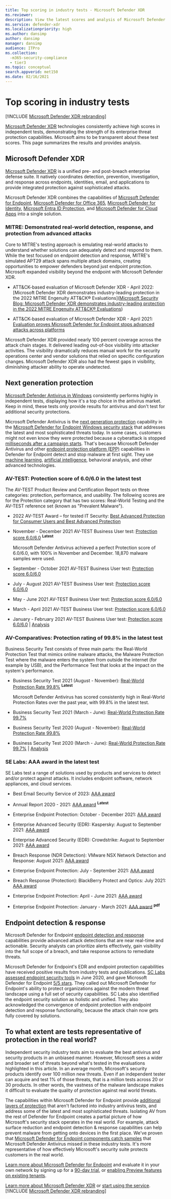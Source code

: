 ```yaml
---
title: Top scoring in industry tests - Microsoft Defender XDR
ms.reviewer:
description: View the latest scores and analysis of Microsoft Defender XDR. It consistently achieves high scores in independent tests (AV-TEST, AV Comparatives, SE Labs, MITRE ATT&CK). View the latest scores and analysis.
ms.service: defender-xdr
ms.localizationpriority: high
ms.author: dansimp
author: dansimp
manager: dansimp
audience: ITPro
ms.collection: 
  -m365-security-compliance
  - tier3
ms.topic: conceptual
search.appverid: met150
ms.date: 02/16/2021
---
```


# Top scoring in industry tests

[!INCLUDE [Microsoft Defender XDR rebranding](../includes/microsoft-defender.md)]

[Microsoft Defender XDR](https://www.microsoft.com/security/business/threat-protection/integrated-threat-protection) technologies consistently achieve high scores in independent tests, demonstrating the strength of its enterprise threat protection capabilities. Microsoft aims to be transparent about these test scores. This page summarizes the results and provides analysis.

<a name='microsoft-365-defender'></a>

## Microsoft Defender XDR

[Microsoft Defender XDR](microsoft-365-defender.md) is a unified pre- and post-breach enterprise defense suite. It natively coordinates detection, prevention, investigation, and response across endpoints, identities, email, and applications to provide integrated protection against sophisticated attacks.

Microsoft Defender XDR combines the capabilities of [Microsoft Defender for Endpoint](https://www.microsoft.com/microsoft-365/windows/microsoft-defender-atp), [Microsoft Defender for Office 365](https://www.microsoft.com/microsoft-365/exchange/advance-threat-protection), [Microsoft Defender for Identity](https://azure.microsoft.com/features/azure-advanced-threat-protection/), [Microsoft Entra ID Protection](/azure/active-directory/identity-protection/overview-identity-protection), and [Microsoft Defender for Cloud Apps](https://www.microsoft.com/microsoft-365/enterprise-mobility-security/cloud-app-security) into a single solution.

### MITRE: Demonstrated real-world detection, response, and protection from advanced attacks

Core to MITRE's testing approach is emulating real-world attacks to understand whether solutions can adequately detect and respond to them. While the test focused on endpoint detection and response, MITRE's simulated APT29 attack spans multiple attack domains, creating opportunities to empower defenders beyond just endpoint protection. Microsoft expanded visibility beyond the endpoint with Microsoft Defender XDR.

- ATT&CK-based evaluation of Microsoft Defender XDR - April 2022: [Microsoft Defender XDR demonstrates industry-leading protection in the 2022 MITRE Engenuity ATT&CK&reg; Evaluations]([Microsoft Security Blog: Microsoft Defender XDR demonstrates industry-leading protection in the 2022 MITRE Engenuity ATT&CK&reg; Evaluations](https://www.microsoft.com/en-us/security/blog/2022/04/05/microsoft-365-defender-demonstrates-industry-leading-protection-in-the-2022-mitre-engenuity-attck-evaluations/))

- ATT&CK-based evaluation of Microsoft Defender XDR - April 2021: [Evaluation proves Microsoft Defender for Endpoint stops advanced attacks across platforms](https://www.microsoft.com/security/blog/2021/04/21/)

 Microsoft Defender XDR provided nearly 100 percent coverage across the attack chain stages. It delivered leading out-of-box visibility into attacker activities. The visibility dramatically reduces manual work for the security operations center and vendor solutions that relied on specific configuration changes. Microsoft Defender XDR also had the fewest gaps in visibility, diminishing attacker ability to operate undetected.

## Next generation protection

[Microsoft Defender Antivirus in Windows](/defender-endpoint/microsoft-defender-antivirus-windows) consistently performs highly in independent tests, displaying how it's a top choice in the antivirus market. Keep in mind, these tests only provide results for antivirus and don't test for additional security protections.

Microsoft Defender Antivirus is the [next generation protection](https://www.youtube.com/watch?v=Xy3MOxkX_o4) capability in the [Microsoft Defender for Endpoint Windows security stack](/windows/security/threat-protection/microsoft-defender-atp/microsoft-defender-advanced-threat-protection) that addresses the latest and most sophisticated threats today. In some cases, customers might not even know they were protected because a cyberattack is stopped [milliseconds after a campaign starts](https://cloudblogs.microsoft.com/microsoftsecure/2018/03/07/behavior-monitoring-combined-with-machine-learning-spoils-a-massive-dofoil-coin-mining-campaign). That's because Microsoft Defender Antivirus and other [endpoint protection platform (EPP)](https://www.microsoft.com/security/blog/2019/08/23/gartner-names-microsoft-a-leader-in-2019-endpoint-protection-platforms-magic-quadrant/) capabilities in Defender for Endpoint detect and stop malware at first sight. They use [machine learning](https://cloudblogs.microsoft.com/microsoftsecure/2018/06/07/machine-learning-vs-social-engineering), [artificial intelligence](https://cloudblogs.microsoft.com/microsoftsecure/2018/02/14/how-artificial-intelligence-stopped-an-emotet-outbreak), behavioral analysis, and other advanced technologies.

### AV-TEST: Protection score of 6.0/6.0 in the latest test

The AV-TEST Product Review and Certification Report tests on three categories: protection, performance, and usability. The following scores are for the Protection category that has two scores: Real-World Testing and the AV-TEST reference set (known as "Prevalent Malware").

- 2022 AV-TEST Award – for tested IT Security:  [Best Advanced Protection for Consumer Users and Best Advanced Protection](https://www.av-test.org/en/news/av-test-award-2022-for-microsoft/)

- November - December 2021 AV-TEST Business User test: [Protection score 6.0/6.0](https://www.av-test.org/en/antivirus/business-windows-client/windows-10/december-2021/microsoft-defender-antivirus-4.18-212622/) <sup>**Latest**</sup>

    Microsoft Defender Antivirus achieved a perfect Protection score of 6.0/6.0, with 100% in November and December. 18,870 malware samples were used.

- September - October 2021 AV-TEST Business User test: [Protection score 6.0/6.0](https://www.av-test.org/en/antivirus/business-windows-client/windows-10/october-2021/microsoft-defender-antivirus-4.18-212518/)

- July - August 2021 AV-TEST Business User test: [Protection score 6.0/6.0](https://www.av-test.org/en/antivirus/business-windows-client/windows-10/august-2021/microsoft-defender-antivirus-4.18-212419/)

- May - June 2021 AV-TEST Business User test: [Protection score 6.0/6.0](https://www.av-test.org/en/antivirus/business-windows-client/windows-10/june-2021/microsoft-defender-antivirus-4.18-212318/)

- March - April 2021 AV-TEST Business User test: [Protection score 6.0/6.0](https://www.av-test.org/en/antivirus/business-windows-client/windows-10/april-2021/microsoft-defender-antivirus-4.18-212216/)

- January - February 2021 AV-TEST Business User test: [Protection score 6.0/6.0](https://www.av-test.org/en/antivirus/business-windows-client/windows-10/february-2021/microsoft-defender-antivirus-4.18-212117/) | [Analysis](https://query.prod.cms.rt.microsoft.com/cms/api/am/binary/RE4CflZ)

### AV-Comparatives: Protection rating of 99.8% in the latest test

Business Security Test consists of three main parts: the Real-World Protection Test that mimics online malware attacks, the Malware Protection Test where the malware enters the system from outside the internet (for example by USB), and the Performance Test that looks at the impact on the system's performance.

- Business Security Test 2021 (August - November): [Real-World Protection Rate 99.8%](https://www.av-comparatives.org/tests/business-security-test-2021-august-november/) <sup>**Latest**</sup>

    Microsoft Defender Antivirus has scored consistently high in Real-World Protection Rates over the past year, with 99.8% in the latest test.

- Business Security Test 2021 (March - June): [Real-World Protection Rate 99.7%](https://www.av-comparatives.org/tests/business-security-test-2021-march-june/)

- Business Security Test 2020 (August - November): [Real-World Protection Rate 99.8%](https://www.av-comparatives.org/tests/business-security-test-2020-august-november/)

- Business Security Test 2020 (March - June): [Real-World Protection Rate 99.7%](https://www.av-comparatives.org/tests/business-security-test-2020-march-june/) | [Analysis](https://query.prod.cms.rt.microsoft.com/cms/api/am/binary/RE3Esbl)

### SE Labs: AAA award in the latest test

SE Labs test a range of solutions used by products and services to detect and/or protect against attacks. It includes endpoint software, network appliances, and cloud services.

- Best Email Security Service of 2023: [AAA award](https://www.microsoft.com/en-us/security/blog/2023/02/21/microsoft-defender-for-office-365-named-best-email-security-service-of-2023-by-se-labs/)

- Annual Report 2020 - 2021: [AAA award](https://selabs.uk/wp-content/uploads/2021/11/annual-report-2021.pdf) <sup>**Latest**</sup>

- Enterprise Endpoint Protection: October - December 2021: [AAA award](https://selabs.uk/wp-content/uploads/2021/12/oct-dec-2021-enterprise.pdf)

- Enterprise Advanced Security (EDR): Kaspersky: August to September 2021: [AAA award](https://selabs.uk/wp-content/uploads/2021/12/AS-EDR-Kaspersky-EDR-2021-1.pdf)

- Enterprise Advanced Security (EDR): Crowdstrike: August to September 2021: [AAA award](https://selabs.uk/wp-content/uploads/2021/12/AS-EDR-Crowdstrike-Falcon-2021-1.pdf)

- Breach Response (NDR Detection): VMware NSX Network Detection and Response: August 2021: [AAA award](https://selabs.uk/wp-content/uploads/2021/10/NDR-VMware-NSX-detection-2021-1.pdf)

- Enterprise Endpoint Protection: July - September 2021: [AAA award](https://selabs.uk/wp-content/uploads/2021/11/july-sept-2021-enterprise.pdf)

- Breach Response (Protection): BlackBerry Protect and Optics: July 2021: [AAA award](https://selabs.uk/wp-content/uploads/2021/07/BRT-BlackBerry-Protect-protection-2021-1.pdf)

- Enterprise Endpoint Protection: April - June 2021: [AAA award](https://selabs.uk/wp-content/uploads/2021/07/apr-jun-2021-enterprise-1.pdf)

- Enterprise Endpoint Protection: January - March 2021: [AAA award](https://selabs.uk/wp-content/uploads/2021/04/jan-mar-2021-enterprise.pdf) <sup>**pdf**</sup>

## Endpoint detection & response

Microsoft Defender for Endpoint [endpoint detection and response](/windows/security/threat-protection/microsoft-defender-atp/overview-endpoint-detection-response) capabilities provide advanced attack detections that are near real-time and actionable. Security analysts can prioritize alerts effectively, gain visibility into the full scope of a breach, and take response actions to remediate threats.

Microsoft Defender for Endpoint's EDR and endpoint protection capabilities have received positive results from industry tests and publications. [SC Labs assessed endpoint security tools](https://www.scmagazine.com/home/reviews/sc-product-reviews-endpoint-security/) in June 2020, and gave Microsoft Defender for Endpoint [5/5 stars](https://www.scmagazine.com/review/microsoft-defender-advanced-threat-protection/). They called out Microsoft Defender for Endpoint's ability to protect organizations against the modern threat landscape using a full set of security capabilities. SC Labs also identified the endpoint security solution as holistic and unified. They also acknowledged the convergence of endpoint protection with endpoint detection and response functionality, because the attack chain now gets fully covered by solutions.

## To what extent are tests representative of protection in the real world?

Independent security industry tests aim to evaluate the best antivirus and security products in an unbiased manner. However, Microsoft sees a wider and broader set of threats beyond what's tested in the evaluations highlighted in this article. In an average month, Microsoft's security products identify over 100 million new threats. Even if an independent tester can acquire and test 1% of those threats, that is a million tests across 20 or 30 products. In other words, the vastness of the malware landscape makes it difficult to evaluate the quality of protection against real world threats.

The capabilities within Microsoft Defender for Endpoint provide [additional layers of protection](https://cloudblogs.microsoft.com/microsoftsecure/2017/12/11/detonating-a-bad-rabbit-windows-defender-antivirus-and-layered-machine-learning-defenses) that aren't factored into industry antivirus tests, and address some of the latest and most sophisticated threats. Isolating AV from the rest of Defender for Endpoint creates a partial picture of how Microsoft's security stack operates in the real world. For example, attack surface reduction and endpoint detection & response capabilities can help prevent malware from getting onto devices in the first place. We've proven that [Microsoft Defender for Endpoint components catch samples](https://query.prod.cms.rt.microsoft.com/cms/api/am/binary/RE2ouJA) that Microsoft Defender Antivirus missed in these industry tests. It's more representative of how effectively Microsoft's security suite protects customers in the real world.

[Learn more about Microsoft Defender for Endpoint](/windows/security/threat-protection/microsoft-defender-atp/microsoft-defender-advanced-threat-protection) and evaluate it in your own network by signing up for a [90-day trial](https://www.microsoft.com/microsoft-365/windows/microsoft-defender-atp), or [enabling Preview features on existing tenants](/windows/security/threat-protection/microsoft-defender-atp/preview).

[Learn more about Microsoft Defender XDR](https://www.microsoft.com/security/business/threat-protection/integrated-threat-protection) or [start using the service](m365d-enable.md).
[!INCLUDE [Microsoft Defender XDR rebranding](../includes/defender-m3d-techcommunity.md)]
